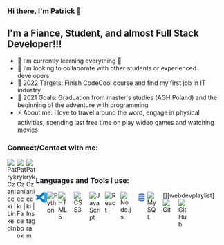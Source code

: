 ### Hi there, I'm Patrick 👋 

## I'm a Fiance, Student, and almost Full Stack Developer!!!

- 🌱 I’m currently learning everything 🤣
- 👯 I’m looking to collaborate with other students or experienced developers
- 🔭 2022 Targets: Finish CodeCool course and find my first job in IT industry
- 🥅 2021 Goals: Graduation from master's studies (AGH Poland) and the beginning of the adventure with programming
- ⚡ About me: I love to travel around the word, engage in physical activities, spending last free time on play wideo games and watching movies

### Connect/Contact with me:

[<img align="left" alt="PatrykCzaniecki | LinkedIn" width="22px" src="https://cdn.jsdelivr.net/npm/simple-icons@v3/icons/linkedin.svg" />][linkedin]
[<img align="left" alt="PatrykCzaniecki | Facebook" width="22px" src="https://cdn.jsdelivr.net/npm/simple-icons@3.13.0/icons/facebook.svg" />][facebook]
[<img align="left" alt="PatrykCzaniecki | Instagram" width="22px" src="https://cdn.jsdelivr.net/npm/simple-icons@v3/icons/instagram.svg" />][instagram]

<br />

### Languages and Tools I use:

[<img align="left" alt="Visual Studio Code" width="26px" src="https://raw.githubusercontent.com/github/explore/80688e429a7d4ef2fca1e82350fe8e3517d3494d/topics/visual-studio-code/visual-studio-code.png" />][web]
[<img align="left" alt="Python" width="26px" src="https://cdn.jsdelivr.net/npm/simple-icons@3.13.0/icons/python.svg" />][web]
[<img align="left" alt="HTML5" width="26px" src="https://cdn.jsdelivr.net/gh/devicons/devicon/icons/html5/html5-original.svg" style="padding-right:10px;" />][web]
[<img align="left" alt="CSS3" width="26px" src="https://cdn.jsdelivr.net/gh/devicons/devicon/icons/css3/css3-original.svg" style="padding-right:10px;" />][web]
[<img align="left" alt="JavaScript" width="26px" src="https://cdn.jsdelivr.net/gh/devicons/devicon/icons/javascript/javascript-original.svg" style="padding-right:10px;" />][web]
[<img align="left" alt="React" width="26px" src="https://cdn.jsdelivr.net/gh/devicons/devicon/icons/react/react-original.svg" style="padding-right:10px;" />][web]
[<img align="left" alt="Node.js" width="26px" src="https://cdn.jsdelivr.net/gh/devicons/devicon/icons/nodejs/nodejs-original.svg" style="padding-right:10px;" />][webdevplaylist]
[<img align="left" alt="SQL" width="26px" src="https://raw.githubusercontent.com/github/explore/80688e429a7d4ef2fca1e82350fe8e3517d3494d/topics/sql/sql.png" />][web]
[<img align="left" alt="MySQL" width="26px" src="https://cdn.jsdelivr.net/gh/devicons/devicon/icons/mysql/mysql-original.svg" style="padding-right:10px;" />][web]
[<img align="left" alt="Git" width="26px" src="https://cdn.jsdelivr.net/gh/devicons/devicon/icons/git/git-original.svg" style="padding-right:10px;" />][web]
[<img align="left" alt="GitHub" width="26px" src="https://user-images.githubusercontent.com/3369400/139448065-39a229ba-4b06-434b-bc67-616e2ed80c8f.png" style="padding-right:10px;" />][web]

<br />
<br />

[web]: https://www.google.pl/
[facebook]: https://www.facebook.com/patryk.czaniecki/
[instagram]: https://www.instagram.com/o_c_z_y/
[linkedin]: https://www.linkedin.com/in/patryk-czaniecki-203802200/
